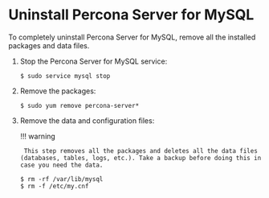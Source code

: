 # Uninstall Percona Server for MySQL

To completely uninstall Percona Server for MySQL, remove all the installed packages and data files.

1. Stop the Percona Server for MySQL service:

	```shell
	$ sudo service mysql stop
	```

2. Remove the packages:

	```shell
	$ sudo yum remove percona-server*
	```

3. Remove the data and configuration files:

	!!! warning
	
	    This step removes all the packages and deletes all the data files (databases, tables, logs, etc.). Take a backup before doing this in case you need the data.
	
	```shell
	$ rm -rf /var/lib/mysql
	$ rm -f /etc/my.cnf
	```